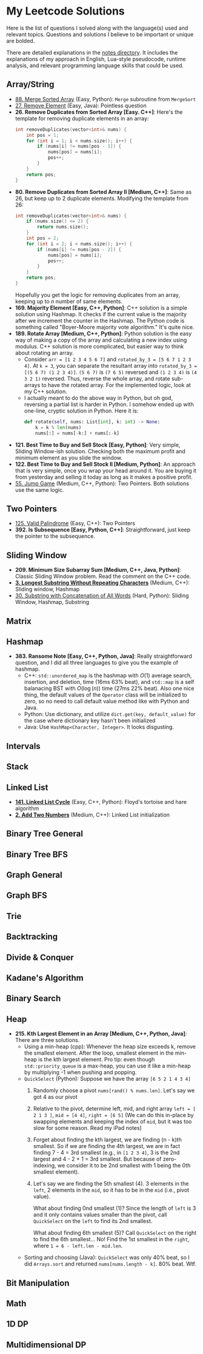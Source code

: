 # My Leetcode Solutions

Here is the list of questions I solved along with the language(s) used and relevant topics.
Questions and solutions I believe to be important or unique are bolded.

There are detailed explanations in the [notes directory](./notes/).
It includes the explanations of my approach in English, Lua-style pseudocode, runtime analysis, and relevant programming language skills that could be used.

## Array/String

- [88. Merge Sorted Array](./notes/0088-merge-sorted-arr.md) (Easy, Python): `Merge` subroutine from `MergeSort`
- [27. Remove Element](./notes/0027-remove-elem.md) (Easy, Java): Pointless question
- **26. Remove Duplicates from Sorted Array [Easy. C++]**: Here's the template for removing duplicate elements in an array:
    ```cpp
    int removeDuplicates(vector<int>& nums) {
        int pos = 1;
        for (int i = 1; i < nums.size(); i++) {
            if (nums[i] != nums[pos - 1]) {
                nums[pos] = nums[i];
                pos++;
            }
        }
        return pos;
    }
    ```
- **80. Remove Duplicates from Sorted Array II [Medium, C++]**: Same as 26, but keep up to 2 duplicate elements. Modifying the template from 26:
    ```cpp
    int removeDuplicates(vector<int>& nums) {
        if (nums.size() <= 2) {
            return nums.size();
        }
        int pos = 2;
        for (int i = 2; i < nums.size(); i++) {
            if (nums[i] != nums[pos - 2]) {
                nums[pos] = nums[i];
                pos++;
            }
        }
        return pos;
    }
    ```
    Hopefully you get the logic for removing duplicates from an array, keeping up to $n$ number of same elements.
- **169. Majority Element [Easy, C++, Python]**: C++ solution is a simple solution using Hashmap.
    It checks if the current value is the majority after we increment the counter in the Hashmap.
    The Python code is something called "Boyer-Moore majority vote algorithm."
    It's quite nice.
- **189. Rotate Array [Medium, C++, Python]**: Python solution is the easy way of making a copy of the array and calculating a new index using modulus.
    C++ solution is more complicated, but easier way to think about rotating an array.
    - Consider `arr = [1 2 3 4 5 6 7]` and `rotated_by_3 = [5 6 7 1 2 3 4]`. At `k = 3`, you can separate the resultant array into `rotated_by_3 = [(5 6 7) (1 2 3 4)]`. `(5 6 7)` is `(7 6 5)` reversed and `(1 2 3 4)` is `(4 3 2 1)` reversed. Thus, reverse the whole array, and rotate sub-arrays to have the rotated array. For the implemented logic, look at my C++ solution.
    - I actually meant to do the above way in Python, but oh god, reversing a partial list is harder in Python. I somehow ended up with one-line, cryptic solution in Python. Here it is:
        ```python
        def rotate(self, nums: List[int], k: int) -> None:
            k = k % len(nums)
            nums[:] = nums[-k:] + nums[:-k]
        ```
- **121. Best Time to Buy and Sell Stock [Easy, Python]**: Very simple, Sliding Window-ish solution.
    Checking both the maximum profit and minimum element as you slide the window.
- **122. Best Time to Buy and Sell Stock II [Medium, Python]**: An approach that is very simple, once you wrap your head around it.
    You are buying it from yesterday and selling it today as long as it makes a positive profit.
- [55. Jump Game](./notes/0055-jump-game.md) (Medium, C++, Python): Two Pointers. Both solutions use the same logic.

## Two Pointers

- [125. Valid Palindrome](./notes/0125-valid-palindrome.md) (Easy, C++): Two Pointers
- **392. Is Subsequence [Easy, Python, C++]**: Straightforward, just keep the pointer to the subsequence.

## Sliding Window

- **209. Minimum Size Subarray Sum [Medium, C++, Java, Python]**: Classic Sliding Window problem. Read the comment on the C++ code.
- [**3. Longest Substring Without Repeating Characters**](./notes/0003-longest-substr-wo-repeating-char.md) (Medium, C++): Sliding window, Hashmap
- [30. Substring with Concatenation of All Words](./notes/0030-substr-w-concate-of-all-words.md) (Hard, Python): Sliding Window, Hashmap, Substring

## Matrix

## Hashmap

- **383. Ransome Note [Easy, C++, Python, Java]**: Really straightforward question, and I did all three languages to give you the example of hashmap.
    - C++: `std::unordered_map` is the hashmap with $O(1)$ average search, insertion, and deletion, time (16ms 63% beat), and `std::map` is a self balanacing BST with $O(\log (n))$ time (27ms 22% beat).
        Also one nice thing, the default values of the `Operator` class will be initialized to zero, so no need to call default value method like with Python and Java.
    - Python: Use dictionary, and utilize `dict.get(key, default_value)` for the case where dictionary key hasn't been initialized
    - Java: Use `HashMap<Character, Integer>`. It looks disgusting.

## Intervals

## Stack

## Linked List

- [**141. Linked List Cycle**](./notes/0141-linked-list-cycle.md) (Easy, C++, Python): Floyd's tortoise and hare algorithm
- [**2. Add Two Numbers**](./notes/0002-add-two-nums.md) (Medium, C++): Linked List initialization

## Binary Tree General

## Binary Tree BFS

## Graph General

## Graph BFS

## Trie

## Backtracking

## Divide & Conquer

## Kadane's Algorithm

## Binary Search

## Heap

- **215. Kth Largest Element in an Array [Medium, C++, Python, Java]**: There are three solutions.
    - Using a min-heap (cpp): Whenever the heap size exceeds k, remove the smallest element.
        After the loop, smallest element in the min-heap is the kth largest element.
        Pro tip: even though `std::priority_queue` is a max-heap, you can use it like a min-heap by multiplying -1 when pushing and popping.
    - `QuickSelect` (Python): Suppose we have the array `[6 5 2 1 4 3 4]`
        1. Randomly choose a pivot `nums[rand() % nums.len]`. Let's say we got 4 as our pivot
        2. Relative to the pivot, determine left, mid, and right array
            `left = [ 2 1 3 ]`, `mid = [4 4]`, `right = [6 5]`
            (We can do this in-place by swapping elements and keeping the index of `mid`, but it was too slow for some reason. Read my iPad notes)
        3. Forget about finding the kth largest, we are finding (n - k)th smallest.
            So if we are finding the 4th largest, we are in fact finding 7 - 4 = 3rd smallest
            (e.g., in `[1 2 3 4]`, 3 is the 2nd largest and 4 - 2 + 1 = 3rd smallest. But because of zero-indexing, we consider it to be 2nd smallest with 1 being the 0th smallest element).
        4. Let's say we are finding the 5th smallest (4). 3 elements in the `left`, 2 elements in the `mid`, so it has to be in the `mid` (i.e., pivot value).

            What about finding 0nd smallest (1)? Since the length of `left` is 3 and it only contains values smaller than the pivot, call `QuickSelect` on the `left` to find its 2nd smallest.

            What about finding 6th smallest (5)? Call `QuickSelect` on the right to find the 6th smallest... No! Find the 1st smallest in the `right`, where `1 = 6 - left.len - mid.len`.
    - Sorting and choosing (Java): `QuickSelect` was only 40% beat, so I did `Arrays.sort` and returned `nums[nums.length - k]`. 80% beat. Wtf.

## Bit Manipulation

## Math

## 1D DP

## Multidimensional DP

